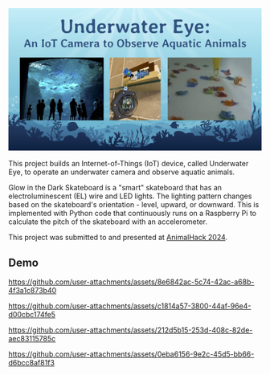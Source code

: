<p align="center">
  <img src="images/logo.jpg" width="700">
</p>

This project builds an Internet-of-Things (IoT) device, called Underwater Eye, to operate an underwater camera and observe aquatic animals.

Glow in the Dark Skateboard is a "smart" skateboard that has an electroluminescent (EL) wire and LED lights. The lighting pattern changes based on the skateboard's orientation - level, upward, or downward. This is implemented with Python code that continuously runs on a Raspberry Pi to calculate the pitch of the skateboard with an accelerometer. 

This project was submitted to and presented at [AnimalHack 2024](https://animalhack.org/ah24/). 


## Demo

https://github.com/user-attachments/assets/8e6842ac-5c74-42ac-a68b-4f3a1c873b40

https://github.com/user-attachments/assets/c1814a57-3800-44af-96e4-d00cbc174fe5

https://github.com/user-attachments/assets/212d5b15-253d-408c-82de-aec83115785c

https://github.com/user-attachments/assets/0eba6156-9e2c-45d5-bb66-d6bcc8af81f3

